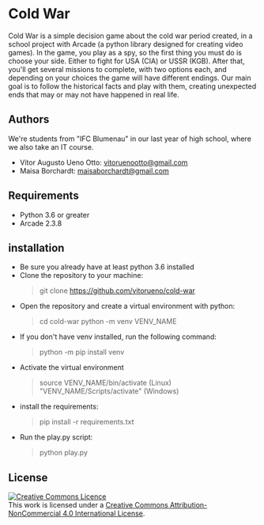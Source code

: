 # Cold War
Cold War is a simple decision game about the cold war period created, in a school project with Arcade (a python library designed for creating video games). In the game, you play as a spy, so the first thing you must do is choose your side. Either to fight for USA (CIA) or USSR (KGB). After that, you'll get several missions to complete, with two options each, and depending on your choices the game will have different endings. Our main goal is to follow the historical facts and play with them, creating unexpected ends that may or may not have happened in real life.

## Authors
We're students from "IFC Blumenau" in our last year of high school, where we also take an IT course.

* Vítor Augusto Ueno Otto: [vitoruenootto@gmail.com](vitoruenootto@gmail.com) 
* Maisa Borchardt: [maisaborchardt@gmail.com](maisaborchardt@gmail.com)

## Requirements

* Python 3.6 or greater 
* Arcade 2.3.8

## installation

* Be sure you already have at least python 3.6 installed 
* Clone the repository to your machine:
    > git clone https://github.com/vitorueno/cold-war
* Open the repository and create a virtual environment with python:
    > cd cold-war
    > python -m venv VENV_NAME
* If you don't have venv installed, run the following command:
    > python -m pip install venv
* Activate the virtual environment
    > source VENV_NAME/bin/activate (Linux) 
    > "VENV_NAME/Scripts/activate" (Windows)
* install the requirements:
    > pip install -r requirements.txt
* Run the play.py script:
    > python play.py

## License

<a rel="license" href="http://creativecommons.org/licenses/by-nc/4.0/"><img alt="Creative Commons Licence" style="border-width:0" src="https://i.creativecommons.org/l/by-nc/4.0/88x31.png" /></a><br />This work is licensed under a <a rel="license" href="http://creativecommons.org/licenses/by-nc/4.0/">Creative Commons Attribution-NonCommercial 4.0 International License</a>.
